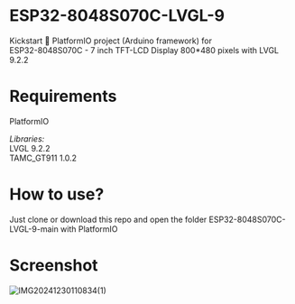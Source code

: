 # ESP32-8048S070C-LVGL-9
Kickstart 🚀 PlatformIO project (Arduino framework) for  
ESP32-8048S070C - 7 inch TFT-LCD Display 800*480 pixels with LVGL 9.2.2

# Requirements
PlatformIO  

*Libraries:*  
LVGL 9.2.2  
TAMC_GT911 1.0.2  

# How to use?
Just clone or download this repo and open the folder ESP32-8048S070C-LVGL-9-main with PlatformIO

# Screenshot
![IMG20241230110834(1)](https://github.com/user-attachments/assets/1f680a9a-5f0a-4f3b-81db-6ae69ed318a4)
